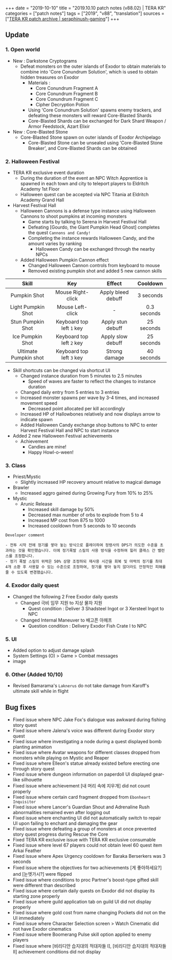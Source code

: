 +++
date = "2019-10-10"
title = "2019.10.10 patch notes (v88.02) | TERA KR"
categories = ["patch notes"]
tags = ["2019", "v88", "translation"]
sources = ["[TERA KR patch archive | seraphinush-gaming](/ko/patch/2019/v88-02)"]
+++

## Update

### **1.** Open world
- New : Darkstone Cryptograms
  - Defeat monsters on the outer islands of Exodor to obtain materials to combine into 'Core Conundrum Solution', which is used to obtain hidden treasures on Exodor
    - Materials :
      - Core Conundrum Fragment A
      - Core Conundrum Fragment B
      - Core Conundrum Fragment C
      - Cipher Decryption Potion
    - Using 'Core Conundrum Solution' spawns enemy trackers, and defeating these monsters will reward Core-Blasted Shards
    - Core-Blasted Shards can be exchanged for Dark Shard Weapon / Armor Feedstock, Azart Elixir
- New : Core-Blasted Stone
  - Core-Blasted Stone spawn on outer islands of Exodor Archipelago
    - Core-Blasted Stone can be unsealed using 'Core-Blasted Stone Breaker', and Core-Blasted Shards can be obtained

### **2.** Halloween Festival
- TERA KR exclusive event duration
  - During the duration of the event an NPC Witch Apprentice is spawned in each town and city to teleport players to Eldritch Academy 1st Floor
  - Halloween quest can be accepted via NPC Titania at Eldritch Academy Grand Hall
- Harvest Festival Hall
  - Halloween Cannons is a defense type instance using Halloween Cannons to shoot pumpkins at incoming monsters
    - Game starts by talking to Serena in Harvest Festival Hall
    - Defeating [Gourdo, the Giant Pumpkin Head Ghost] completes the quest `Cannons and Candy!`
    - Completing the instance rewards Halloween Candy, and the amount varies by ranking
      - Halloween Candy can be exchanged through the nearby NPCs
  - Added Halloween Pumpkin Cannon effect
    - Changed Halloween Cannon controls from keyboard to mouse
    - Removed existing pumpkin shot and added 5 new cannon skills

| Skill | Key | Effect | Cooldown |
| :-: | :-: | :-: | :-: |
| Pumpkin Shot | Mouse Right-click | Apply bleed debuff | 3 seconds |
| Light Pumpkin Shot | Mouse Left-click | - | 0.3 seconds |
| Stun Pumpkin Shot | Keyboard top left `1` key | Apply stun debuff | 25 seconds |
| Ice Pumpkin Shot | Keyboard top left `2` key | Apply slow debuff | 25 seconds |
| Ultimate Pumpkin shot | Keyboard top left `3` key | Strong damage | 40 seconds |

- Skill shortcuts can be changed via shortcut UI
  - Changed instance duration from 5 minutes to 2.5 minutes
    - Speed of waves are faster to reflect the changes to instance duration
  - Changed daily entry from 5 entries to 3 entries
  - Increased monster spawns per wave by 3-4 times, and increased movement speed
    - Decreased point allocated per kill accordingly
  - Increased HP of Hallowbones relatively and now displays arrow to indicate spawn
  - Added Halloween Candy exchange shop buttons to NPC to enter Harvest Festival Hall and NPC to start instance
- Added 2 new Halloween Festival achievements
  - Achievement
    - Candies are mine!
    - Happy Howl-o-ween!

### **3.** Class
- Priest/Mystic
  - Slightly increased HP recovery amount relative to magical damage
- Brawler
  - Increased aggro gained during Growing Fury from 10% to 25%
- Mystic
  - Arunic Release
    - Increased skill damage by 50%
    - Decreased max number of orbs to explode from 5 to 4
    - Increased MP cost from 875 to 1000
    - Increased cooldown from 5 seconds to 10 seconds

```
Developer comment

- 전투 시작 전에 정기를 쌓아 놓는 방식으로 플레이하여 정령사의 DPS가 의도한 수준을 초과하는 것을 확인했습니다. 이에 정기폭발 스킬의 사용 방식을 수정하여 힐러 클래스 간 밸런스를 조정합니다.
- 정기 폭발 스킬의 위력은 50% 상향 조정하되 재사용 시간을 회복 및 마력의 정기를 최대 4개 소환 후 사용할 수 있는 수준으로 조정하여, 정기를 쌓아 놓지 않더라도 안정적인 피해를 줄 수 있도록 변경했습니다.
```

### **4.** Exodor daily quest
- Changed the following 2 Free Exodor daily quests
  - Changed 극비 임무 지원 to 지상 물자 지원
    - Quest condition : Deliver 3 Shadsteel Ingot or 3 Xersteel Ingot to NPC
  - Changed Internal Maneuver to 배고픈 아헤프
    - Question condition : Delivery Exodor Fish Crate I to NPC

### **5.** UI
- Added option to adjust damage splash
- System Settings (O) > Game > Combat messages
- image

### **6.** Other (Added 10/10)
- Revised Bamarama's `Laknerus` do not take damage from Karoff's ultimate skill while in flight

## Bug fixes

- Fixed issue where NPC Jake Fox's dialogue was awkward during fishing story quest
- Fixed issue where Jalena's voice was different during Exodor story quest
- Fixed issue where investigating a node during a quest displayed bomb planting animation
- Fixed issue where Avatar weapons for different classes dropped from monsters while playing on Mystic and Reaper
- Fixed issue where Elleon's statue already existed before erecting one through story quest
- Fixed issue where dungeon information on paperdoll UI displayed gear-like silhouette 
- Fixed issue where achievement [내 머리 속에 지우개] did not count properly
- Fixed issue where certain card fragment dropped from `Ebonheart Inquisitor`
- Fixed issue where Lancer's Guardian Shout and Adrenaline Rush abnormalities remained even after logging out
- Fixed issue where enchanting UI did not automatically switch to repair UI upon failing to enchant and damaging the gear
- Fixed issue where defeating a group of monsters at once prevented story quest progress during Rescue the Core
- Fixed TERA KR exclusive issue with TERA KR exclusive consumable
- Fixed issue where level 67 players could not obtain level 60 quest item Arkai Feather
- Fixed issue where Apex Urgency cooldown for Baraka Berserkers was 3 seconds
- Fixed issue where the objectives for two achievements [게 좋아하세요?] and [눈엣가시?] were flipped
- Fixed issue where conditions to proc Partner's boost-type gifted skill were different than described
- Fixed issue where certain daily quests on Exodor did not display its starting zone properly
- Fixed issue where guild application tab on guild UI did not display properly
- Fixed issue where gold cost from name changing Pockets did not on the UI immediately
- Fixed issue where Character Selection screen > Watch Cinematic did not have Exodor cinematics
- Fixed issue where Boomerang Pulse skill option applied to enemy players
- Fixed issue where [비리디안 습지대의 적대자들 I], [비리디안 습지대의 적대자들 II] achievement conditions did not display
